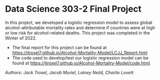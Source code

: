 # Data Science 303-2 Final Project
In this project, we developed a logistic regression model to assess global alcohol-attributable mortality rates and determine if countries were at high or low risk for alcohol-related deaths. This project was completed in the Winter of 2022. 

* The final report for this project can be found at https://jtroxel7.github.io/Alcohol-Mortality-Model/LCJJ_Report.html 
* The code used to develop/test our logistic regression model can be found at https://jtroxel7.github.io/Alcohol-Mortality-Model/code.html.

*Authors: Jack Troxel, Jacob Muriel, Lainey Neild, Charlie Lovett*
